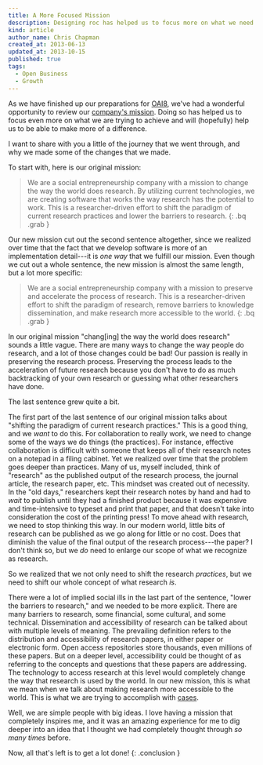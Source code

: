 ```yaml
---
title: A More Focused Mission
description: Designing roc has helped us to focus more on what we need to do.
kind: article
author_name: Chris Chapman
created_at: 2013-06-13
updated_at: 2013-10-15
published: true
tags:
  - Open Business
  - Growth
---
```


As we have finished up our preparations for [OAI8](/blog/heading-to-oai8/),
we've had a wonderful opportunity to review our [company's
mission](/company#mission). Doing so has helped us to focus even more on what
we are trying to achieve and will (hopefully) help us to be able to make more
of a difference.

I want to share with you a little of the journey that we went through, and why
we made some of the changes that we made.

<!--MORE-->

To start with, here is our original mission:

> We are a social entrepreneurship company with a mission to change the way the
> world does research. By utilizing current technologies, we are creating
> software that works the way research has the potential to work. This is a
> researcher-driven effort to shift the paradigm of current research practices
> and lower the barriers to research.
{: .bq .grab }

Our new mission cut out the second sentence altogether, since we realized over
time that the fact that we develop software is more of an implementation
detail---it is _one way_ that we fulfill our mission. Even though we cut out a
whole sentence, the new mission is almost the same length, but a lot more
specific:

> We are a social entrepreneurship company with a mission to preserve and
> accelerate the process of research. This is a researcher-driven effort to
> shift the paradigm of research, remove barriers to knowledge dissemination,
> and make research more accessible to the world.
{: .bq .grab }

In our original mission "chang[ing] the way the world does research" sounds a
little vague. There are many ways to change the way people do research, and a
lot of those changes could be bad! Our passion is really in preserving the
research process. Preserving the process leads to the acceleration of future
research because you don't have to do as much backtracking of your own research
or guessing what other researchers have done.

The last sentence grew quite a bit. 

The first part of the last sentence of our original mission talks about
"shifting the paradigm of current research practices." This is a good thing,
and we _want_ to do this.  For collaboration to really work, we need to change
some of the ways we do things (the practices). For instance, effective
collaboration is difficult with someone that keeps all of their research notes
on a notepad in a filing cabinet. Yet we realized over time that the problem
goes deeper than practices.  Many of us, myself included, think of "research"
as the published output of the research process, the journal article, the
research paper, etc. This mindset was created out of necessity. In the "old
days," researchers kept their research notes by hand and had to _wait_ to
publish until they had a finished product because it was expensive and
time-intensive to typeset and print that paper, and that doesn't take into
consideration the cost of the printing press! To move ahead with research, we
need to stop thinking this way. In our modern world, little bits of research
can be published as we go along for little or no cost. Does that diminish the
value of the final output of the research process---the paper? I don't think
so, but we _do_ need to enlarge our scope of what we recognize as <span
class="oldstyle">research</span>.

So we realized that we not only need to shift the research _practices_, but we
need to shift our whole concept of what research _is_.

There were a lot of implied social ills in the last part of the sentence,
"lower the barriers to research," and we needed to be more explicit. There are
many barriers to research, some financial, some cultural, and some technical.
Dissemination and accessibility of research can be talked about with multiple
levels of meaning. The prevailing definition refers to the distribution and
accessibility of research papers, in either paper or electronic form. Open
access repositories store thousands, even millions of these papers. But on a
deeper level, accessibility could be thought of as referring to the concepts
and questions that these papers are addressing. The technology to access
research at this level would completely change the way that research is used by
the world. In our new mission, this is what we mean when we talk about making
research more accessible to the world. This is what we are trying to accomplish
with [cases](/research/process#case).

Well, we are simple people with big ideas. I love having a mission that
completely inspires me, and it was an amazing experience for me to dig deeper
into an idea that I thought we had completely thought through _so many times_
before. 

Now, all that's left is to get a lot done!
{: .conclusion }
